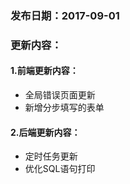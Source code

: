### 发布日期：2017-09-01

### 更新内容：

#### 1.前端更新内容：

* 全局错误页面更新
* 新增分步填写的表单

#### 2.后端更新内容：

* 定时任务更新
* 优化SQL语句打印



